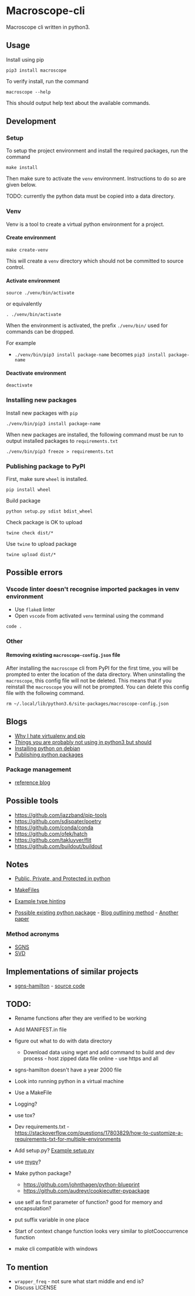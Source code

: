 # Macroscope-cli

Macroscope cli written in python3.

## Usage

Install using pip

```shell
pip3 install macroscope
```

To verify install, run the command

```shell
macroscope --help
```

This should output help text about the available commands.

## Development

### Setup

To setup the project environment and install the required packages, run the command

```shell
make install
```

Then make sure to activate the ```venv``` environment. Instructions to do so are given below.

TODO: currently the python data must be copied into a data directory.

### Venv

Venv is a tool to create a virtual python environment for a project.

#### Create environment

```shell
make create-venv
```

This will create a ```venv``` directory which should not be committed to source control.

#### Activate environment

```shell
source ./venv/bin/activate
```

or equivalently

```shell
. ./venv/bin/activate
```

When the environment is activated, the prefix ```./venv/bin/``` used for commands can be dropped.

For example
* ```./venv/bin/pip3 install package-name``` becomes ```pip3 install package-name```

#### Deactivate environment

```shell
deactivate
```

### Installing new packages

Install new packages with ```pip```

```shell
./venv/bin/pip3 install package-name
```

When new packages are installed, the following command must be run to output installed packages to ```requirements.txt```

```shell
./venv/bin/pip3 freeze > requirements.txt
```

### Publishing package to PyPI

First, make sure ```wheel``` is installed.

```shell
pip install wheel
```

Build package

```shell
python setup.py sdist bdist_wheel
```

Check package is OK to upload

```shell
twine check dist/*
```

Use ```twine``` to upload package

```shell
twine upload dist/*
```

## Possible errors

### Vscode linter doesn't recognise imported packages in venv environment

* Use ```flake8``` linter
* Open ```vscode``` from activated ```venv``` terminal using the command 
```shell
code .
```

<!-- 
### Modules not importing correctly when executing code from command line

* In activated venv environment, execute the command ```python setup.py develop``` -->

### Other

#### Removing existing ```macroscope-config.json``` file

After installing the ```macroscope``` cli from PyPI for the first time, you will be prompted to enter the location of the data directory. When uninstalling the ```macroscope```, this config file will not be deleted. This means that if you reinstall the ```macroscope``` you will not be prompted. You can delete this config file with the following command.

```
rm ~/.local/lib/python3.6/site-packages/macroscope-config.json
```

## Blogs

* [Why I hate virtualenv and pip](https://pythonrants.wordpress.com/2013/12/06/why-i-hate-virtualenv-and-pip/)
* [Things you are probably not using in python3 but should](https://datawhatnow.com/things-you-are-probably-not-using-in-python-3-but-should/)
* [Installing python on debian](https://matthew-brett.github.io/pydagogue/installing_on_debian.html)
* [Publishing python packages](https://realpython.com/pypi-publish-python-package/)

### Package management

* [reference blog](https://chriswarrick.com/blog/2018/09/04/python-virtual-environments/)

## Possible tools

* https://github.com/jazzband/pip-tools
* https://github.com/sdispater/poetry
* https://github.com/conda/conda
* https://github.com/ofek/hatch
* https://github.com/takluyver/flit
* https://github.com/buildout/buildout

## Notes

* [Public, Private, and Protected in python](https://radek.io/2011/07/21/private-protected-and-public-in-python/)
* [MakeFiles](https://krzysztofzuraw.com/blog/2016/makefiles-in-python-projects.html)
* [Example type hinting](https://github.com/ActivityWatch/aw-core/blob/master/aw_core/models.py)

* [Possible existing python package](https://github.com/williamleif/histwords) - [Blog outlining method](https://aryamccarthy.github.io/hamilton2016diachronic/) - [Another paper](https://www.aclweb.org/anthology/C18-1117)

### Method acronyms

* [SGNS](https://mccormickml.com/2016/04/19/word2vec-tutorial-the-skip-gram-model/)
* [SVD](https://en.wikipedia.org/wiki/Singular_value_decomposition)

## Implementations of similar projects

* [sgns-hamilton](https://nlp.stanford.edu/projects/histwords/) - [source code](https://github.com/williamleif/histwords)

## TODO:

* Rename functions after they are verified to be working

* Add MANIFEST.in file
* figure out what to do with data directory
    * Download data using wget and add command to build and dev process - host zipped data file online - use https and all
* sgns-hamilton doesn't have a year 2000 file

* Look into running python in a virtual machine
* Use a MakeFile
* Logging?
* use tox?

* Dev requirements.txt - https://stackoverflow.com/questions/17803829/how-to-customize-a-requirements-txt-for-multiple-environments


* Add setup.py? [Example setup.py](https://github.com/kennethreitz/setup.py/blob/master/setup.py)

* use [mypy](https://github.com/python/mypy)?

* Make python package?
    * https://github.com/johnthagen/python-blueprint
    * https://github.com/audreyr/cookiecutter-pypackage

* use self as first parameter of function? good for memory and encapsulation?
* put suffix variable in one place
* Start of context change function looks very similar to plotCooccurrence function

* make cli compatible with windows

## To mention

* ```wrapper_freq``` - not sure what start middle and end is?
* Discuss LICENSE
